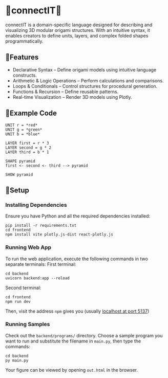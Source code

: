 # 🔺connectIT🔺

connectIT is a domain-specific language designed for describing and visualizing 3D modular origami structures. With an intuitive syntax, it enables creators to define units, layers, and complex folded shapes programmatically. <br />

## 🔺Features

- Declarative Syntax – Define origami models using intuitive language constructs.
- Arithmetic & Logic Operations – Perform calculations and comparisons.
- Loops & Conditionals – Control structures for procedural generation.
- Functions & Recursion – Define reusable patterns.
- Real-time Visualization – Render 3D models using Plotly. <br />

## 🔺Example Code

```
UNIT r = *red*
UNIT g = *green*
UNIT b = *blue*

LAYER first = r * 3
LAYER second = g * 2
LAYER third = b * 1

SHAPE pyramid
first <- second <- third --> pyramid

SHOW pyramid
```

## 🔺Setup

### Installing Dependencies

Ensure you have Python and all the required dependencies installed:

```
pip install -r requirements.txt
cd frontend
npm install vite plotly.js-dist react-plotly.js
```

### Running Web App

To run the web application, execute the following commands in two separate terminals:
First terminal:

```
cd backend
uvicorn backend:app --reload
```

Second terminal:

```
cd frontend
npm run dev
```

Then, visit the address `npm` gives you (usually [localhost at port 5137](http://localhost:5173/))

### Running Samples

Check out the `backend/programs/` directory. Choose a sample program you want to run and substitute the filename in `main.py`, then type the commands:

```
cd backend
py main.py
```

Your figure can be viewed by opening `out.html` in the browser.
